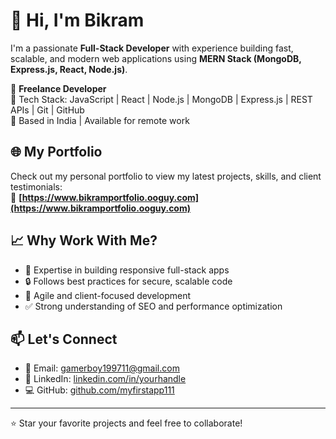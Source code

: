 # 👋 Hi, I'm Bikram

I'm a passionate **Full-Stack Developer** with experience building fast, scalable, and modern web applications using **MERN Stack (MongoDB, Express.js, React, Node.js)**.

💼 **Freelance Developer**  
🔧 Tech Stack: JavaScript | React | Node.js | MongoDB | Express.js | REST APIs | Git | GitHub  
📍 Based in India | Available for remote work  

## 🌐 My Portfolio  
Check out my personal portfolio to view my latest projects, skills, and client testimonials:  
🔗 **[https://www.bikramportfolio.ooguy.com](https://www.bikramportfolio.ooguy.com)**

## 📈 Why Work With Me?

- 🚀 Expertise in building responsive full-stack apps
- 🔒 Follows best practices for secure, scalable code
- 🔄 Agile and client-focused development
- ✅ Strong understanding of SEO and performance optimization

## 📫 Let's Connect

- 📧 Email: gamerboy199711@gmail.com
- 💼 LinkedIn: [linkedin.com/in/yourhandle](https://linkedin.com/in/yourhandle)  
- 💻 GitHub: [github.com/myfirstapp111](https://github.com/myfirstapp111)

---

⭐ Star your favorite projects and feel free to collaborate!
